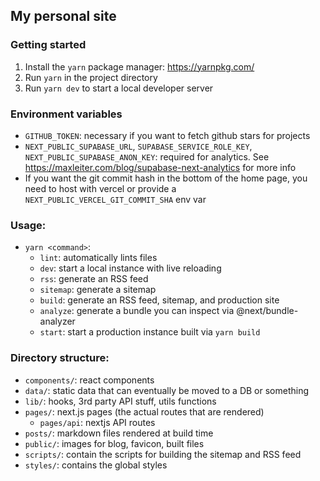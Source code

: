 ## My personal site

### Getting started
1. Install the `yarn` package manager: https://yarnpkg.com/
2. Run `yarn` in the project directory
3. Run `yarn dev` to start a local developer server


### Environment variables
- `GITHUB_TOKEN`: necessary if you want to fetch github stars for projects
- `NEXT_PUBLIC_SUPABASE_URL`, `SUPABASE_SERVICE_ROLE_KEY`, `NEXT_PUBLIC_SUPABASE_ANON_KEY`: required for analytics. See https://maxleiter.com/blog/supabase-next-analytics for more info
- If you want the git commit hash in the bottom of the home page, you need to host with vercel or provide a `NEXT_PUBLIC_VERCEL_GIT_COMMIT_SHA` env var
 

### Usage:
- `yarn <command>`:
    - `lint`: automatically lints files
    - `dev`: start a local instance with live reloading
    - `rss`: generate an RSS feed 
    - `sitemap`: generate a sitemap
    - `build`: generate an RSS feed, sitemap, and production site
    - `analyze`: generate a bundle you can inspect via @next/bundle-analyzer
    - `start`: start a production instance built via `yarn build`

### Directory structure:
- `components/`: react components
- `data/`: static data that can eventually be moved to a DB or something
- `lib/`: hooks, 3rd party API stuff, utils functions
- `pages/`: next.js pages (the actual routes that are rendered)
    - `pages/api`: nextjs API routes
- `posts/`: markdown files rendered at build time 
- `public/`: images for blog, favicon, built files
- `scripts/`: contain the scripts for building the sitemap and RSS feed
- `styles/`: contains the global styles